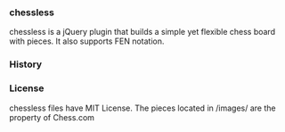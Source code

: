 ### chessless

chessless is a jQuery plugin that builds a simple yet flexible chess board
 with pieces. It also supports FEN notation.

### History

### License
chessless files have MIT License.
The pieces located in /images/ are the property of Chess.com